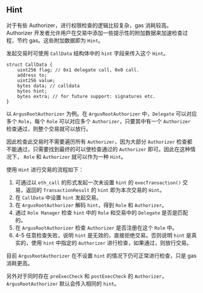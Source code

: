 ## Hint

对于有些 Authorizer，进行权限检查的逻辑比较复杂，gas 消耗较高。Authorizer 开发者允许用户在交易中添加一些提示性的附加数据来加速检查过程，节约 gas。这些附加数据即为 `Hint`。

发起交易时可使用 `CallData` 结构体中的 `hint` 字段来传入这个 `Hint`。 
```solidity
struct CallData {
    uint256 flag; // 0x1 delegate call, 0x0 call.
    address to;
    uint256 value;
    bytes data; // calldata
    bytes hint;
    bytes extra; // for future support: signatures etc.
}
```

以 `ArgusRootAuthorizer` 为例。在 `ArgusRootAuthorizer` 中，`Delegate` 可以对应多个 `Role`，每个 `Role` 可以对应多个 `Authorizer`，只要其中有一个 `Authorizer` 检查通过，则整个交易就可以放行。

因此检查此交易时不需要遍历所有 `Authorizer`，因为大部分 `Authorizer` 检查都不能通过，只需要找到最终的可以使检查通过的 `Authorizer` 即可。因此在这种情况下， `Role` 和 `Authorizer` 就可以作为一种 `Hint`。

使用 `Hint` 进行交易的流程如下：
1. 可通过以 `eth_call` 的形式发起一次未设置 `hint` 的 `execTransaction()` 交易，返回的 `TransactionResult` 的 `hint` 即为本次交易的 `Hint`。
2. 在 `CallData` 中设置 `hint` 发起交易。
3. 在 `ArgusRootAuthorizer` 解码 `hint`，得到 `Role` 和 `Authorizer`。
4. 通过 `Role Manager` 检查 `hint` 中的 `Role` 和交易中的 `Delegate` 是否是匹配的。
5. 在 `ArgusRootAuthorizer` 检查 `Authorizer` 是否注册在这个 `Role` 中。
6. 4-5 任意检查失败，说明 `hint` 是无效的，直接拒绝交易。否则说明 `hint` 是真实的，使用 `hint` 中指定的 `Authorizer` 进行检查，如果通过，则放行交易。

目前 `ArgusRootAuthorizer` 在不设置 `hint` 的情况下仍可正常进行检查，只是 gas 消耗更高。

另外对于同时存在  `preExecCheck` 和 `postExecCheck` 的 `Authorizer`，`ArgusRootAuthorizer` 默认会传入相同的 `hint`。